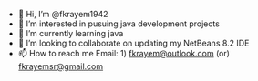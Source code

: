 - 👋 Hi, I’m @fkrayem1942
- 👀 I’m interested in pusuing java development projects 
- 🌱 I’m currently learning java 
- 💞️ I’m looking to collaborate on updating my NetBeans 8.2 IDE
- 📫 How to reach me Email: 1) fkrayem@outlook.com (or) fkrayemsr@gmail.com

<!---
fkrayem1942/fkrayem1942 is a ✨ special ✨ repository because its `README.md` (this file) appears on your GitHub profile.
You can click the Preview link to take a look at your changes.
--->
